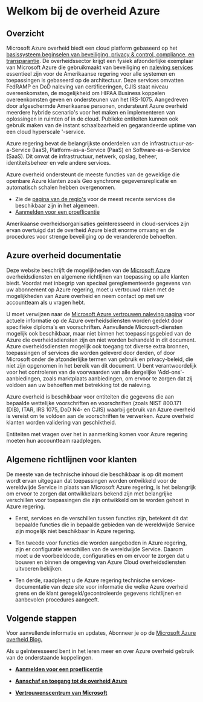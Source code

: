 <properties 
   pageTitle="Azure overheid overzicht | Microsoft Azure" 
   description="Dit artikel bevat een overzicht van de mogelijkheden van Azure overheid wolk betrouwbaar ontwerp en aan de beveiliging wordt gebruikt ter ondersteuning van de naleving van toepassing is op federaal, staat en lokale overheidsorganisaties en hun partners. " 
   services="Azure-Government"
   cloud="gov" 
   documentationCenter="" 
   authors="ryansoc" 
   manager="zakramer"    editor=""/>

<tags
   ms.service="multiple"
   ms.devlang="na"
   ms.topic="article"
   ms.tgt_pltfrm="na"
   ms.workload="azure-government" 
   ms.date="10/18/2016"
   ms.author="ryansoc"/>

# <a name="welcome-to-azure-government"></a>Welkom bij de overheid Azure

## <a name="overview"></a>Overzicht

Microsoft Azure overheid biedt een cloud platform gebaseerd op het [basissysteem beginselen van beveiliging, privacy & control, compliance, en transparantie](http://azure.com/gov). De overheidssector krijgt een fysiek afzonderlijke exemplaar van Microsoft Azure die gebruikmaakt van beveiliging en [naleving services](https://azure.microsoft.com/support/trust-center/compliance/) essentieel zijn voor de Amerikaanse regering voor alle systemen en toepassingen is gebaseerd op de architectuur. Deze services omvatten FedRAMP en DoD naleving van certificeringen, CJIS staat niveau overeenkomsten, de mogelijkheid om HIPAA Business koppelen overeenkomsten geven en ondersteunen van het IRS-1075. Aangedreven door afgeschermde Amerikaanse personen, ondersteunt Azure overheid meerdere hybride scenario's voor het maken en implementeren van oplossingen in ruimten of in de cloud. Publieke entiteiten kunnen ook gebruik maken van de instant schaalbaarheid en gegarandeerde uptime van een cloud hyperscale '-service.

Azure regering bevat de belangrijkste onderdelen van de infrastructuur-as-a-Service (IaaS), Platform-as-a-Service (PaaS) en Software-as-a-Service (SaaS).  Dit omvat de infrastructuur, netwerk, opslag, beheer, identiteitsbeheer en vele andere services.

Azure overheid ondersteunt de meeste functies van de geweldige die openbare Azure klanten zoals Geo synchrone gegevensreplicatie en automatisch schalen hebben overgenomen. 

- Zie de [pagina van de regio's](https://azure.microsoft.com/regions/#services) voor de meest recente services die beschikbaar zijn in het algemeen.
- [Aanmelden voor een proeflicentie](https://azuregov.microsoft.com/trial/azuregovtrial)

Amerikaanse overheidsorganisaties geïnteresseerd in cloud-services zijn ervan overtuigd dat de overheid Azure biedt enorme omvang en de procedures voor strenge beveiliging op de veranderende behoeften.

## <a name="azure-government-documentation"></a>Azure overheid documentatie

Deze website beschrijft de mogelijkheden van de [Microsoft Azure](https://azure.microsoft.com/features/gov/) overheidsdiensten en algemene richtlijnen van toepassing op alle klanten biedt. Voordat met inbegrip van speciaal gereglementeerde gegevens van uw abonnement op Azure regering, moet u vertrouwd raken met de mogelijkheden van Azure overheid en neem contact op met uw accountteam als u vragen hebt.

U moet verwijzen naar de [Microsoft Azure vertrouwen naleving pagina](http://www.microsoft.com/en-us/TrustCenter/Compliance/default.aspx) voor actuele informatie op de Azure overheidsdiensten worden gedekt door specifieke diploma's en voorschriften. Aanvullende Microsoft-diensten mogelijk ook beschikbaar, maar niet binnen het toepassingsgebied van de Azure die overheidsdiensten zijn en niet worden behandeld in dit document. Azure overheidsdiensten mogelijk ook toegang tot diverse extra bronnen, toepassingen of services die worden geleverd door derden, of door Microsoft onder de afzonderlijke termen van gebruik en privacy-beleid, die niet zijn opgenomen in het bereik van dit document. U bent verantwoordelijk voor het controleren van de voorwaarden van alle dergelijke 'Add-ons'-aanbiedingen, zoals marktplaats aanbiedingen, om ervoor te zorgen dat zij voldoen aan uw behoeften met betrekking tot de naleving.

Azure overheid is beschikbaar voor entiteiten die gegevens die aan bepaalde wettelijke voorschriften en voorschriften (zoals NIST 800.171 (DIB), ITAR, IRS 1075, DoD N4- en CJIS) waarbij gebruik van Azure overheid is vereist om te voldoen aan de voorschriften te verwerken. Azure overheid klanten worden validering van geschiktheid.

Entiteiten met vragen over het in aanmerking komen voor Azure regering moeten hun accountteam raadplegen.

## <a name="general-guidance-for-customers"></a>Algemene richtlijnen voor klanten

De meeste van de technische inhoud die beschikbaar is op dit moment wordt ervan uitgegaan dat toepassingen worden ontwikkeld voor de wereldwijde Service in plaats van Microsoft Azure regering, is het belangrijk om ervoor te zorgen dat ontwikkelaars bekend zijn met belangrijke verschillen voor toepassingen die zijn ontwikkeld om te worden gehost in Azure regering.

- Eerst, services en de verschillen tussen functies zijn, betekent dit dat bepaalde functies die in bepaalde gebieden van de wereldwijde Service zijn mogelijk niet beschikbaar in Azure regering.

- Ten tweede voor functies die worden aangeboden in Azure regering, zijn er configuratie verschillen van de wereldwijde Service.  Daarom moet u de voorbeeldcode, configuraties en om ervoor te zorgen dat u bouwen en binnen de omgeving van Azure Cloud overheidsdiensten uitvoeren bekijken.

- Ten derde, raadpleegt u de Azure regering technische services-documentatie van deze site voor informatie die welke Azure overheid grens en de klant geregeld/gecontroleerde gegevens richtlijnen en aanbevolen procedures aangeeft.

## <a name="next-steps"></a>Volgende stappen

Voor aanvullende informatie en updates, Abonneer je op de <a href="https://blogs.msdn.microsoft.com/azuregov/">Microsoft Azure overheid Blog.</a>

Als u geïnteresseerd bent in het leren meer en over Azure overheid gebruik van de onderstaande koppelingen.

- **[Aanmelden voor een proeflicentie](https://azuregov.microsoft.com/trial/azuregovtrial)**

- **[Aanschaf en toegang tot de overheid Azure](http://azure.com/gov)**

- **[Vertrouwenscentrum van Microsoft](https://azure.microsoft.com/support/trust-center/compliance/)**

